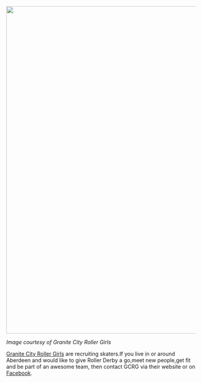 <html><body><a href="http://www.scottishrollerderbyblog.com/2012/09/freshmeat150912.jpg"><img src="http://www.scottishrollerderbyblog.com/2012/09/freshmeat150912.jpg" alt="" title="Freshmeat150912" width="614" height="868" class="aligncenter size-full wp-image-1698"></a>

<em>Image courtesy of Granite City Roller Girls</em>

<a href="http://www.granitecityrollergirls.org/">Granite City Roller Girls</a> are recruiting skaters.If you live in or around Aberdeen and would like to give Roller Derby a go,meet new people,get fit and be part of an awesome team, then contact GCRG via their website or on <a href="http://www.facebook.com/GraniteCityRollerGirls?ref=ts">Facebook</a>.</body></html>
